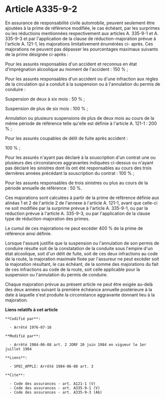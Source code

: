 # Article A335-9-2

En assurance de responsabilité civile automobile, peuvent seulement être ajoutées à la prime de référence modifiée, le cas
échéant, par les surprimes ou les réductions mentionnées respectivement aux articles A. 335-9-1 et A. 335-9-3 et par
l'application de la clause de réduction-majoration prévue à l'article A. 121-1, les majorations limitativement énumérées ci-
après. Ces majorations ne peuvent pas dépasser les pourcentages maximaux suivants de la prime désignée ci-après : 

Pour les assurés responsables d'un accident et reconnus en état d'imprégnation alcoolique au moment de l'accident : 150 % ; 

Pour les assurés responsables d'un accident ou d'une infraction aux règles de la circulation qui a conduit à la suspension ou
à l'annulation du permis de conduire : 

Suspension de deux à six mois : 50 % ; 

Suspension de plus de six mois : 100 % ; 

Annulation ou plusieurs suspensions de plus de deux mois au cours de la même période de référence telle qu'elle est définie à
l'article A. 121-1 : 200 % ; 

Pour les assurés coupables de délit de fuite après accident : 

100 % ; 

Pour les assurés n'ayant pas déclaré à la souscription d'un contrat une ou plusieurs des circonstances aggravantes indiquées
ci-dessus ou n'ayant pas déclaré les sinistres dont ils ont été responsables au cours des trois dernières années précédant la
souscription du contrat : 100 % ; 

Pour les assurés responsables de trois sinistres ou plus au cours de la période annuelle de référence : 50 %. 

Ces majorations sont calculées à partir de la prime de référence définie aux alinéas 1 et 2 de l'article 2 de l'annexe à
l'article A. 121-1, avant que celle-ci ne soit modifiée par la surprime prévue à l'article A. 335-9-1, ou par la réduction
prévue à l'article A. 335-9-3, ou par l'application de la clause type de réduction-majoration des primes. 

Le cumul de ces majorations ne peut excéder 400 % de la prime de référence ainsi définie. 

Lorsque l'assuré justifie que la suspension ou l'annulation de son permis de conduire résulte soit de la constatation de la
conduite sous l'empire d'un état alcoolique, soit d'un délit de fuite, soit de ces deux infractions au code de la route, la
majoration maximale fixée par l'assureur ne peut excéder soit la majoration résultant, le cas échéant, de la somme des
majorations du fait de ces infractions au code de la route, soit celle applicable pour la suspension ou l'annulation du
permis de conduire. 

Chaque majoration prévue au présent article ne peut être exigée au-delà des deux années suivant la première échéance annuelle
postérieure à la date à laquelle s'est produite la circonstance aggravante donnant lieu à la majoration.

**Liens relatifs à cet article**

	**Codifié par**:

	  - Arrêté 1976-07-16

	**Modifié par**:

	  - Arrêté 1984-06-08 art. 2 JORF 20 juin 1984 en vigueur le 1er juillet 1984

	**Liens**:

	  - SPEC_APPLI: Arrêté 1984-06-08 art. 3

	**Cite**:

	  - Code des assurances - art. A121-1 (V)
	  - Code des assurances - art. A335-9-1 (V)
	  - Code des assurances - art. A335-9-3 (Ab)
